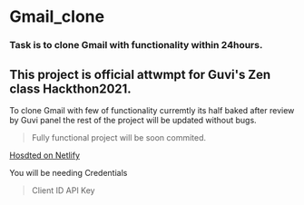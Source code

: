 # Gmail_clone
### Task is to clone Gmail with functionality within 24hours. 

## This project is official attwmpt for **Guvi's Zen class Hackthon2021**. 
To clone Gmail with few of functionality curremtly its half baked after review by Guvi panel the rest of the project will be updated without bugs.

>Fully functional project will be soon commited. 

[Hosdted on Netlify]("https://gmail-clone2021.netlify.app")

You will be needing Credentials
>Client ID
>API Key 
